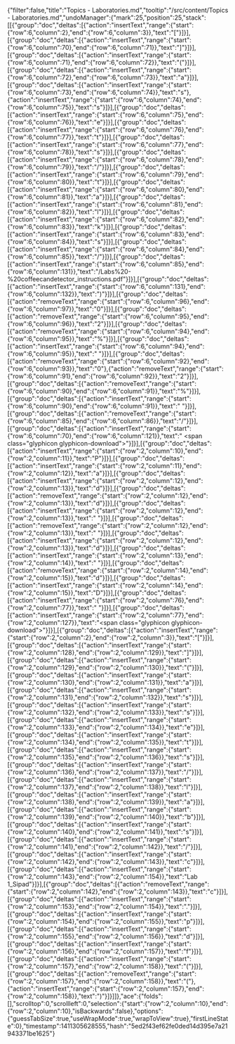 {"filter":false,"title":"Topics - Laboratories.md","tooltip":"/src/content/Topics - Laboratories.md","undoManager":{"mark":25,"position":25,"stack":[[{"group":"doc","deltas":[{"action":"insertText","range":{"start":{"row":6,"column":2},"end":{"row":6,"column":3}},"text":"["}]}],[{"group":"doc","deltas":[{"action":"insertText","range":{"start":{"row":6,"column":70},"end":{"row":6,"column":71}},"text":"]"}]}],[{"group":"doc","deltas":[{"action":"insertText","range":{"start":{"row":6,"column":71},"end":{"row":6,"column":72}},"text":"("}]}],[{"group":"doc","deltas":[{"action":"insertText","range":{"start":{"row":6,"column":72},"end":{"row":6,"column":73}},"text":"a"}]}],[{"group":"doc","deltas":[{"action":"insertText","range":{"start":{"row":6,"column":73},"end":{"row":6,"column":74}},"text":"s"},{"action":"insertText","range":{"start":{"row":6,"column":74},"end":{"row":6,"column":75}},"text":"s"}]}],[{"group":"doc","deltas":[{"action":"insertText","range":{"start":{"row":6,"column":75},"end":{"row":6,"column":76}},"text":"e"}]}],[{"group":"doc","deltas":[{"action":"insertText","range":{"start":{"row":6,"column":76},"end":{"row":6,"column":77}},"text":"t"}]}],[{"group":"doc","deltas":[{"action":"insertText","range":{"start":{"row":6,"column":77},"end":{"row":6,"column":78}},"text":"s"}]}],[{"group":"doc","deltas":[{"action":"insertText","range":{"start":{"row":6,"column":78},"end":{"row":6,"column":79}},"text":"/"}]}],[{"group":"doc","deltas":[{"action":"insertText","range":{"start":{"row":6,"column":79},"end":{"row":6,"column":80}},"text":"t"}]}],[{"group":"doc","deltas":[{"action":"insertText","range":{"start":{"row":6,"column":80},"end":{"row":6,"column":81}},"text":"a"}]}],[{"group":"doc","deltas":[{"action":"insertText","range":{"start":{"row":6,"column":81},"end":{"row":6,"column":82}},"text":"l"}]}],[{"group":"doc","deltas":[{"action":"insertText","range":{"start":{"row":6,"column":82},"end":{"row":6,"column":83}},"text":"k"}]}],[{"group":"doc","deltas":[{"action":"insertText","range":{"start":{"row":6,"column":83},"end":{"row":6,"column":84}},"text":"s"}]}],[{"group":"doc","deltas":[{"action":"insertText","range":{"start":{"row":6,"column":84},"end":{"row":6,"column":85}},"text":"/"}]}],[{"group":"doc","deltas":[{"action":"insertText","range":{"start":{"row":6,"column":85},"end":{"row":6,"column":131}},"text":"/Labs%20-%20coffeecandetector_instructions.pdf"}]}],[{"group":"doc","deltas":[{"action":"insertText","range":{"start":{"row":6,"column":131},"end":{"row":6,"column":132}},"text":")"}]}],[{"group":"doc","deltas":[{"action":"removeText","range":{"start":{"row":6,"column":96},"end":{"row":6,"column":97}},"text":"0"}]}],[{"group":"doc","deltas":[{"action":"removeText","range":{"start":{"row":6,"column":95},"end":{"row":6,"column":96}},"text":"2"}]}],[{"group":"doc","deltas":[{"action":"removeText","range":{"start":{"row":6,"column":94},"end":{"row":6,"column":95}},"text":"%"}]}],[{"group":"doc","deltas":[{"action":"insertText","range":{"start":{"row":6,"column":94},"end":{"row":6,"column":95}},"text":" "}]}],[{"group":"doc","deltas":[{"action":"removeText","range":{"start":{"row":6,"column":92},"end":{"row":6,"column":93}},"text":"0"},{"action":"removeText","range":{"start":{"row":6,"column":91},"end":{"row":6,"column":92}},"text":"2"}]}],[{"group":"doc","deltas":[{"action":"removeText","range":{"start":{"row":6,"column":90},"end":{"row":6,"column":91}},"text":"%"}]}],[{"group":"doc","deltas":[{"action":"insertText","range":{"start":{"row":6,"column":90},"end":{"row":6,"column":91}},"text":" "}]}],[{"group":"doc","deltas":[{"action":"removeText","range":{"start":{"row":6,"column":85},"end":{"row":6,"column":86}},"text":"/"}]}],[{"group":"doc","deltas":[{"action":"insertText","range":{"start":{"row":6,"column":70},"end":{"row":6,"column":121}},"text":" <span class=\"glyphicon glyphicon-download\"></span>"}]}],[{"group":"doc","deltas":[{"action":"insertText","range":{"start":{"row":2,"column":10},"end":{"row":2,"column":11}},"text":"P"}]}],[{"group":"doc","deltas":[{"action":"insertText","range":{"start":{"row":2,"column":11},"end":{"row":2,"column":12}},"text":"a"}]}],[{"group":"doc","deltas":[{"action":"insertText","range":{"start":{"row":2,"column":12},"end":{"row":2,"column":13}},"text":"d"}]}],[{"group":"doc","deltas":[{"action":"removeText","range":{"start":{"row":2,"column":12},"end":{"row":2,"column":13}},"text":"d"}]}],[{"group":"doc","deltas":[{"action":"insertText","range":{"start":{"row":2,"column":12},"end":{"row":2,"column":13}},"text":" "}]}],[{"group":"doc","deltas":[{"action":"removeText","range":{"start":{"row":2,"column":12},"end":{"row":2,"column":13}},"text":" "}]}],[{"group":"doc","deltas":[{"action":"insertText","range":{"start":{"row":2,"column":12},"end":{"row":2,"column":13}},"text":"d"}]}],[{"group":"doc","deltas":[{"action":"insertText","range":{"start":{"row":2,"column":13},"end":{"row":2,"column":14}},"text":" "}]}],[{"group":"doc","deltas":[{"action":"removeText","range":{"start":{"row":2,"column":14},"end":{"row":2,"column":15}},"text":"d"}]}],[{"group":"doc","deltas":[{"action":"insertText","range":{"start":{"row":2,"column":14},"end":{"row":2,"column":15}},"text":"D"}]}],[{"group":"doc","deltas":[{"action":"insertText","range":{"start":{"row":2,"column":76},"end":{"row":2,"column":77}},"text":" "}]}],[{"group":"doc","deltas":[{"action":"insertText","range":{"start":{"row":2,"column":77},"end":{"row":2,"column":127}},"text":"<span class=\"glyphicon glyphicon-download\"></span>"}]}],[{"group":"doc","deltas":[{"action":"insertText","range":{"start":{"row":2,"column":2},"end":{"row":2,"column":3}},"text":"["}]}],[{"group":"doc","deltas":[{"action":"insertText","range":{"start":{"row":2,"column":128},"end":{"row":2,"column":129}},"text":"]"}]}],[{"group":"doc","deltas":[{"action":"insertText","range":{"start":{"row":2,"column":129},"end":{"row":2,"column":130}},"text":"("}]}],[{"group":"doc","deltas":[{"action":"insertText","range":{"start":{"row":2,"column":130},"end":{"row":2,"column":131}},"text":"a"}]}],[{"group":"doc","deltas":[{"action":"insertText","range":{"start":{"row":2,"column":131},"end":{"row":2,"column":132}},"text":"s"}]}],[{"group":"doc","deltas":[{"action":"insertText","range":{"start":{"row":2,"column":132},"end":{"row":2,"column":133}},"text":"s"}]}],[{"group":"doc","deltas":[{"action":"insertText","range":{"start":{"row":2,"column":133},"end":{"row":2,"column":134}},"text":"e"}]}],[{"group":"doc","deltas":[{"action":"insertText","range":{"start":{"row":2,"column":134},"end":{"row":2,"column":135}},"text":"t"}]}],[{"group":"doc","deltas":[{"action":"insertText","range":{"start":{"row":2,"column":135},"end":{"row":2,"column":136}},"text":"s"}]}],[{"group":"doc","deltas":[{"action":"insertText","range":{"start":{"row":2,"column":136},"end":{"row":2,"column":137}},"text":"/"}]}],[{"group":"doc","deltas":[{"action":"insertText","range":{"start":{"row":2,"column":137},"end":{"row":2,"column":138}},"text":"l"}]}],[{"group":"doc","deltas":[{"action":"insertText","range":{"start":{"row":2,"column":138},"end":{"row":2,"column":139}},"text":"a"}]}],[{"group":"doc","deltas":[{"action":"insertText","range":{"start":{"row":2,"column":139},"end":{"row":2,"column":140}},"text":"b"}]}],[{"group":"doc","deltas":[{"action":"insertText","range":{"start":{"row":2,"column":140},"end":{"row":2,"column":141}},"text":"s"}]}],[{"group":"doc","deltas":[{"action":"insertText","range":{"start":{"row":2,"column":141},"end":{"row":2,"column":142}},"text":"/"}]}],[{"group":"doc","deltas":[{"action":"insertText","range":{"start":{"row":2,"column":142},"end":{"row":2,"column":143}},"text":"c"}]}],[{"group":"doc","deltas":[{"action":"insertText","range":{"start":{"row":2,"column":143},"end":{"row":2,"column":154}},"text":"Lab 1_Sipad"}]}],[{"group":"doc","deltas":[{"action":"removeText","range":{"start":{"row":2,"column":142},"end":{"row":2,"column":143}},"text":"c"}]}],[{"group":"doc","deltas":[{"action":"insertText","range":{"start":{"row":2,"column":153},"end":{"row":2,"column":154}},"text":"."}]}],[{"group":"doc","deltas":[{"action":"insertText","range":{"start":{"row":2,"column":154},"end":{"row":2,"column":155}},"text":"p"}]}],[{"group":"doc","deltas":[{"action":"insertText","range":{"start":{"row":2,"column":155},"end":{"row":2,"column":156}},"text":"d"}]}],[{"group":"doc","deltas":[{"action":"insertText","range":{"start":{"row":2,"column":156},"end":{"row":2,"column":157}},"text":"f"}]}],[{"group":"doc","deltas":[{"action":"insertText","range":{"start":{"row":2,"column":157},"end":{"row":2,"column":158}},"text":"("}]}],[{"group":"doc","deltas":[{"action":"removeText","range":{"start":{"row":2,"column":157},"end":{"row":2,"column":158}},"text":"("},{"action":"insertText","range":{"start":{"row":2,"column":157},"end":{"row":2,"column":158}},"text":")"}]}]]},"ace":{"folds":[],"scrolltop":0,"scrollleft":0,"selection":{"start":{"row":2,"column":10},"end":{"row":2,"column":10},"isBackwards":false},"options":{"guessTabSize":true,"useWrapMode":true,"wrapToView":true},"firstLineState":0},"timestamp":1411305628555,"hash":"5ed2f43ef62fe0ded14d395e7a21943371be1625"}